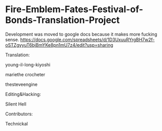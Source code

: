 # Fire-Emblem-Fates-Festival-of-Bonds-Translation-Project
Development was moved to google docs because it makes more fucking sense. https://docs.google.com/spreadsheets/d/1D3UxuuRYrgBH7w2f-oSTZgyyuT6bjBmYKe8pn1mU7z4/edit?usp=sharing

Translation:


young-il-long-kiyoshi

mariethe crocheter

thesteveengine



Editing&Hacking:


Silent Hell



Contributors:


Technickal
